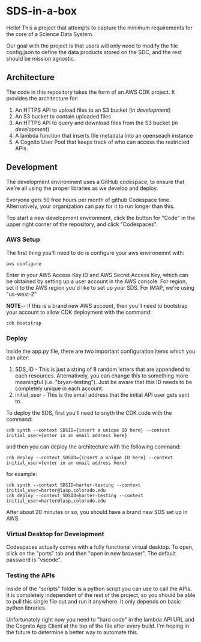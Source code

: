 # SDS-in-a-box

Hello!  This a project that attempts to capture the minimum requirements for the core of a Science Data System.  

Our goal with the project is that users will only need to modify the file config.json to define the data products stored on the SDC, and the rest should be mission agnostic.  

## Architecture

The code in this repository takes the form of an AWS CDK project. It provides the architecture for:

1. An HTTPS API to upload files to an S3 bucket (*in development*)
2. An S3 bucket to contain uploaded files
3. An HTTPS API to query and download files from the S3 bucket (*in development*)
4. A lambda function that inserts file metadata into an openseach instance
5. A Cognito User Pool that keeps track of who can access the restricted APIs.  


## Development

The development environment uses a GitHub codespace, to ensure that we're all using the proper libraries as we develop and deploy.  

Everyone gets 50 free hours per month of github Codespace time.  Alternatively, your organization can pay for it to run longer than this.  

Top start a new development environment, click the button for "Code" in the upper right corner of the repository, and click "Codespaces".  


### AWS Setup
The first thing you'll need to do is configure your aws environemnt with:

```
aws configure
```

Enter in your AWS Access Key ID and AWS Secret Access Key, which can be obtained by setting up a user account in the AWS console. For region, set it to the AWS region you'd like to set up your SDS.  For IMAP, we're using "us-west-2"

**NOTE**-- If this is a brand new AWS account, then you'll need to bootstrap your account to allow CDK deployment with the command: 

```
cdk bootstrap
```

### Deploy

Inside the app.py file, there are two important configuration items which you can alter:

1) SDS_ID - This is just a string of 8 random letters that are appendend to each resources.  Alternatively, you can change this to something more meaningful (i.e. "bryan-testing").  Just be aware that this ID needs to be completely unique in each account.  
2) initial_user - This is the email address that the initial API user gets sent to.  

To deploy the SDS, first you'll need to snyth the CDK code with the command:

```
cdk synth --context SDSID={insert a unique ID here} --context initial_user={enter in an email address here}
```

and then you can deploy the architecture with the following command:

```
cdk deploy --context SDSID={insert a unique ID here} --context initial_user={enter in an email address here}
```
for example:

```
cdk synth --context SDSID=harter-testing --context initial_user=harter@lasp.colorado.edu
cdk deploy --context SDSID=harter-testing --context initial_user=harter@lasp.colorado.edu
```

After about 20 minutes or so, you should have a brand new SDS set up in AWS.  


### Virtual Desktop for Development
Codespaces actually comes with a fully functional virtual desktop.  To open, click on the "ports" tab and then "open in new browser".  The default password is "vscode".  


### Testing the APIs
Inside of the "scripts" folder is a python script you can use to call the APIs.  It is completely independent of the rest of the project, so you should be able to pull this single file out and run it anywhere.  It only depends on basic python libraries.  

Unfortunately right now you need to "hard code" in the lambda API URL and the Cognito App Client at the top of the file after every build.  I'm hoping in the future to determine a better way to automate this.  